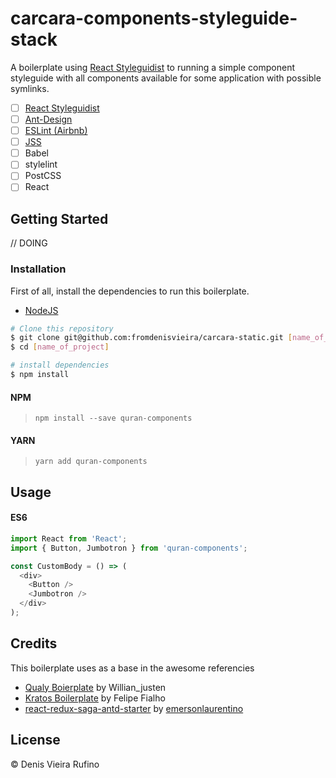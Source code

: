 # carcara-components-styleguide-stack

A boilerplate using [React Styleguidist](https://react-styleguidist.js.org/) to running a simple component styleguide with all components available for some application with possible symlinks.

- [ ] [React Styleguidist](https://react-styleguidist.js.org/) 
- [ ] [Ant-Design](https://ant.design/)
- [ ] [ESLint (Airbnb)](https://github.com/airbnb/javascript/tree/master/packages/eslint-config-airbnb)
- [ ] [JSS](http://cssinjs.org/?v=v7.1.5)
- [ ] Babel
- [ ] stylelint
- [ ] PostCSS
- [ ] React

## Getting Started

// DOING
### Installation

First of all, install the dependencies to run this boilerplate.

- [NodeJS](http://nodejs.org/)

```sh
# Clone this repository
$ git clone git@github.com:fromdenisvieira/carcara-static.git [name_of_project]
$ cd [name_of_project]

# install dependencies
$ npm install

```
#### NPM

> `npm install --save quran-components`

#### YARN

> `yarn add quran-components`

## Usage

#### ES6

```js 
import React from 'React';
import { Button, Jumbotron } from 'quran-components';

const CustomBody = () => (
  <div>
    <Button />
    <Jumbotron />
  </div>
);
```

## Credits

This boilerplate uses as a base in the awesome referencies
- [Qualy Boierplate](https://github.com/Qualy-org/qualy) by Willian_justen
- [Kratos Boilerplate](https://github.com/LFeh/kratos-boilerplate) by Felipe Fialho
- [react-redux-saga-antd-starter](https://github.com/emersonlaurentino/react-redux-saga-antd-starter) by [emersonlaurentino](https://github.com/emersonlaurentino)

## License

© Denis Vieira Rufino
